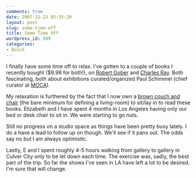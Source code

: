 ```yaml
---
comments: true
date: 2007-12-23 05:35:29
layout: post
slug: some-time-off
title: Some Time Off
wordpress_id: 589
categories:
- Quick
---
```


I finally have some time off to relax. I've gotten to a couple of books I recently bought ($9.98 for both!), on [Robert Gober](http://www.matthewmarks.com/index.php?n=1&a=141&im=1) and [Charles Ray](http://www.regenprojects.com/artists/charles-ray/). Both fascinating, both about exhibitions curated/organized Paul Schimmel (chief curator at [MOCA](http://www.moca.org/)).

My relaxation is furthered by the fact that I now own a [brown couch and chair](http://www1.macys.com/catalog/product/index.ognc?ID=251414&EXTRA_PARAMETER=ZOOM&PseudoMasterProdID=251414&trackingCat=30247&PseudoCat=30247) (the bare minimum for defining a living-room) to sit/lay in to read these books. Elizabeth and I have spent 4 months in Los Angeles having only our bed or desk chair to sit in. We were starting to go nuts.

Still no progress on a studio space as things have been pretty busy lately. I do a have a lead to follow up on though. We'll see if it pans out. The odds say no but I am always optimistic.

Lastly, E and I spent roughly 4-5 hours walking from gallery to gallery in Culver City only to be let down each time. The exercise was, sadly, the best part of the trip. So far the shows I've seen in LA have left a lot to be desired. I'm sure that will change.
